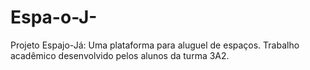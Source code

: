 # Espa-o-J-
Projeto Espajo-Já: Uma plataforma para aluguel de espaços. Trabalho acadêmico desenvolvido pelos alunos da turma 3A2.
